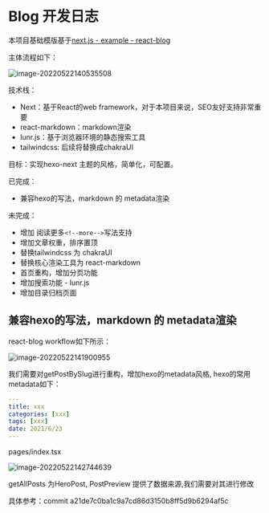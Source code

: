# Blog 开发日志

本项目基础模版基于[next.js - example - react-blog](https://github.com/vercel/next.js/tree/canary/examples/blog-starter-typescript)



主体流程如下：



![image-20220522140535508](https://blog.shancw.net/public/uploads/image-20220522140535508.png)



技术栈：

+ Next：基于React的web framework，对于本项目来说，SEO友好支持非常重要
+ react-markdown：markdown渲染
+ lunr.js：基于浏览器环境的静态搜索工具
+ tailwindcss: 后续将替换成chakraUI



目标：实现hexo-next 主题的风格，简单化，可配置。

已完成：

- 兼容hexo的写法，markdown 的 metadata渲染

未完成：

+ 增加 阅读更多`<!--more-->`写法支持
+ 增加文章权重，排序置顶
+ 替换tailwindcss 为 chakraUI
+ 替换核心渲染工具为 react-markdown
+ 首页重构，增加分页功能
+ 增加搜索功能 - lunr.js
+ 增加目录归档页面



## 兼容hexo的写法，markdown 的 metadata渲染

react-blog workflow如下所示：

![image-20220522141900955](https://blog.shancw.net/public/uploads/image-20220522141900955.png)

我们需要对getPostBySlug进行重构，增加hexo的metadata风格, hexo的常用metadata如下：

```yaml
---
title: xxx
categories: [xxx]
tags: [xxx]
date: 2021/6/23
---
```



pages/index.tsx



![image-20220522142744639](https://blog.shancw.net/public/uploads/image-20220522142744639.png)

getAllPosts 为HeroPost, PostPreview 提供了数据来源,我们需要对其进行修改

具体参考：commit a21de7c0ba1c9a7cd86d3150b8ff5d9b6294af5c


